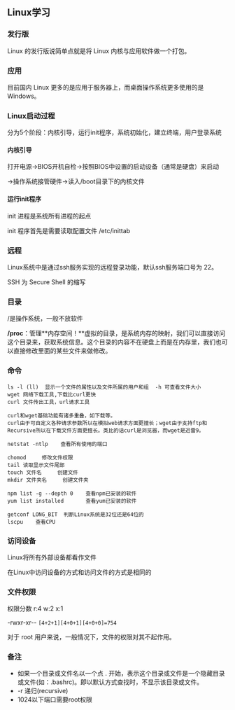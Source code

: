 ## Linux学习

### 发行版

Linux 的发行版说简单点就是将 Linux 内核与应用软件做一个打包。

### 应用

目前国内 Linux 更多的是应用于服务器上，而桌面操作系统更多使用的是 Windows。

### Linux启动过程

分为5个阶段：内核引导，运行init程序，系统初始化，建立终端，用户登录系统

#### 内核引导

打开电源→BIOS开机自检→按照BIOS中设置的启动设备（通常是硬盘）来启动

→操作系统接管硬件→读入/boot目录下的内核文件

#### 运行init程序

init 进程是系统所有进程的起点

init 程序首先是需要读取配置文件 /etc/inittab

### 远程

Linux系统中是通过ssh服务实现的远程登录功能，默认ssh服务端口号为 22。

SSH 为 Secure Shell 的缩写

### 目录

/是操作系统，一般不放软件

**/proc**：管理**内存空间！**虚拟的目录，是系统内存的映射，我们可以直接访问这个目录来，获取系统信息。这个目录的内容不在硬盘上而是在内存里，我们也可以直接修改里面的某些文件来做修改。

### 命令

```
ls -l (ll)  显示一个文件的属性以及文件所属的用户和组  -h 可查看文件大小
wget 网络下载工具,下载比curl更快
curl 文件传出工具，url请求工具

curl和wget基础功能有诸多重叠，如下载等。
curl由于可自定义各种请求参数所以在模拟web请求方面更擅长；wget由于支持ftp和Recursive所以在下载文件方面更擅长。类比的话curl是浏览器，而wget是迅雷9。

netstat -ntlp    查看所有使用的端口

chomod     修改文件权限
tail 读取显示文件尾部
touch 文件名     创建文件
mkdir 文件夹名     创建文件夹

npm list -g --depth 0    查看npm已安装的软件
yum list installed       查看yum已安装的软件

getconf LONG_BIT  判断Linux系统是32位还是64位的
lscpu    查看CPU
```

### 访问设备

Linux将所有外部设备都看作文件

在Linux中访问设备的方式和访问文件的方式是相同的

### 文件权限

权限分数
r:4
w:2
x:1

 -rwxr-xr-- 
 `[4+2+1][4+0+1][4+0+0]=754`

对于 root 用户来说，一般情况下，文件的权限对其不起作用。

### 备注

* 如果一个目录或文件名以一个点 . 开始，表示这个目录或文件是一个隐藏目录或文件(如：.bashrc)。即以默认方式查找时，不显示该目录或文件。
* -r   递归(recursive)
* 1024以下端口需要root权限